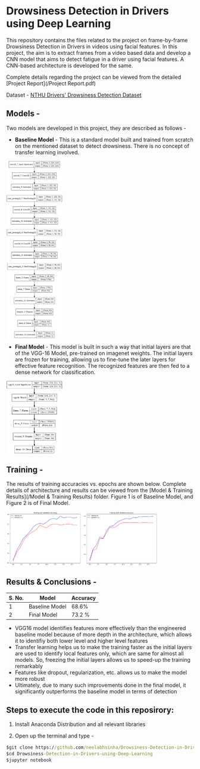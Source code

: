 # Drowsiness Detection in Drivers using Deep Learning
This repository contains the files related to the project on frame-by-frame Drowsiness Detection in Drivers in videos using facial features. In this project, the aim is to extract frames from a video based data and develop a CNN model that aims to detect fatigue in a driver using facial features. A CNN-based architecture is developed for the same.

Complete details regarding the project can be viewed from the detailed [Project Report](/Project Report.pdf)

Dataset - [NTHU Drivers' Drowsiness Detection Dataset](http://cv.cs.nthu.edu.tw/php/callforpaper/datasets/DDD/)

## Models -

Two models are developed in this project, they are described as follows -

- **Baseline Model** - This is a standard model built and trained from scratch on the mentioned dataset to detect drowsiness. There is no concept of transfer learning involved.

<img src="/Model & Training Results/Baseline_Model.png" align="center" width="30%"/>


- **Final Model** - This model is built in such a way that initial layers are that of the VGG-16 Model, pre-trained on imagenet weights. The initial layers are frozen for training, allowing us to fine-tune the later layers for effective feature recognition. The recognized features are then fed to a dense network for classification.

<img src="/Model & Training Results/Final_Model.png" align="center" width="30%"/>

## Training -

The results of training accuracies vs. epochs are shown below. Complete details of architecture and results can be viewed from the [Model & Training Results](/Model & Training Results) folder. Figure 1 is of Baseline Model, and Figure 2 is of Final Model.


<img src="/Model & Training Results/Baseline_Acc.png" align="center" width="40%"/>
<img src="/Model & Training Results/Final_acc.png" align="center" width="40%"/>

## Results & Conclusions - 

S. No. | Model | Accuracy |
-------|------|----------|
1 | Baseline Model | 68.6% |
2 | Final Model | 73.2 % |

- VGG16 model identifies features more effectively than the engineered baseline model because of more depth in the architecture, which allows it to identifiy both lower level and higher level features 
- Transfer learning helps us to make the training faster as the initial layers are used to identify local features only, which are same for almost all models. So, freezing the initial layers allows us to speed-up the training remarkably
- Features like dropout, regularization, etc. allows us to make the model more robust
- Ultimately, due to many such improvements done in the final model, it significantly outperforms the baseline model in terms of detection

## Steps to execute the code in this reposirory:

1. Install Anaconda Distribution and all relevant libraries

2. Open up the terminal and type -

``` cmd
$git clone https://github.com/neelabhsinha/Drowsiness-Detection-in-Drivers-using-Deep-Learning.git
$cd Drowsiness-Detection-in-Drivers-using-Deep-Learning
$jupyter notebook
```
